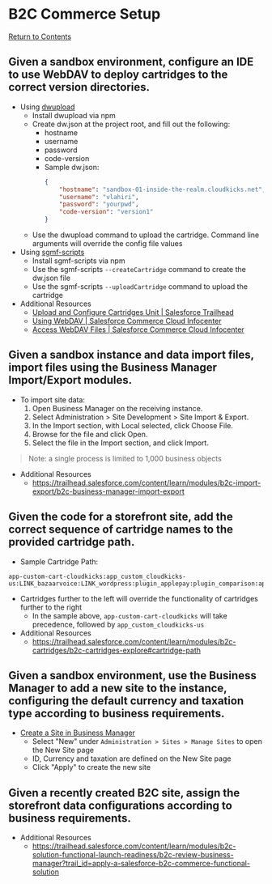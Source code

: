 # B2C Commerce Setup
[Return to Contents](README.md)

## Given a sandbox environment, configure an IDE to use WebDAV to deploy cartridges to the correct version directories.
- Using [dwupload](https://www.npmjs.com/package/dwupload)
    - Install dwupload via npm
    - Create dw.json at the project root, and fill out the following:
        - hostname
        - username
        - password
        - code-version
        - Sample dw.json:
            ```json
            {
                "hostname": "sandbox-01-inside-the-realm.cloudkicks.net",
                "username": "vlahiri",
                "password": "yourpwd",
                "code-version": "version1"
            }
            ```
    - Use the dwupload command to upload the cartridge. Command line arguments will override the config file values
- Using [sgmf-scripts](https://www.npmjs.com/package/sgmf-scripts)
    - Install sgmf-scripts via npm
    - Use the sgmf-scripts `--createCartridge` command to create the dw.json file
    - Use the sgmf-scripts `--uploadCartridge` command to upload the cartridge
- Additional Resources
    - [Upload and Configure Cartridges Unit | Salesforce Trailhead](https://trailhead.salesforce.com/content/learn/modules/b2c-cartridges/b2c-cartridges-upload-configure)
    - [Using WebDAV | Salesforce Commerce Cloud Infocenter](https://documentation.b2c.commercecloud.salesforce.com/DOC1/index.jsp?topic=%2Fcom.demandware.dochelp%2Fcontent%2Fb2c_commerce%2Ftopics%2Fimport_export%2Fb2c_using_web_dav.html)
    - [Access WebDAV Files | Salesforce Commerce Cloud Infocenter](https://documentation.b2c.commercecloud.salesforce.com/DOC3/index.jsp?topic=%2Fcom.demandware.dochelp%2Fcontent%2Fb2c_commerce%2Ftopics%2Fadmin%2Fb2c_access_files_webdav.html)

## Given a sandbox instance and data import files, import files using the Business Manager Import/Export modules.
- To import site data:
    1. Open Business Manager on the receiving instance.
    1. Select Administration > Site Development > Site Import & Export.
    1. In the Import section, with Local selected, click Choose File.
    1. Browse for the file and click Open.
    1. Select the file in the Import section, and click Import.

> Note: a single process is limited to 1,000 business objects

- Additional Resources
    - https://trailhead.salesforce.com/content/learn/modules/b2c-import-export/b2c-business-manager-import-export

## Given the code for a storefront site, add the correct sequence of cartridge names to the provided cartridge path.
- Sample Cartridge Path:
```
app-custom-cart-cloudkicks:app_custom_cloudkicks-us:LINK_bazaarvoice:LINK_wordpress:plugin_applepay:plugin_comparison:app_storefront_base
```
- Cartridges further to the left will override the functionality of cartridges further to the right
    - In the sample above, `app-custom-cart-cloudkicks` will take precedence, followed by `app_custom_cloudkicks-us`
- Additional Resources
    - https://trailhead.salesforce.com/content/learn/modules/b2c-cartridges/b2c-cartridges-explore#cartridge-path

## Given a sandbox environment, use the Business Manager to add a new site to the instance, configuring the default currency and taxation type according to business requirements.
- [Create a Site in Business Manager](https://documentation.b2c.commercecloud.salesforce.com/DOC1/index.jsp?topic=%2Fcom.demandware.dochelp%2Fcontent%2Fb2c_commerce%2Ftopics%2Fsite_development%2Fb2c_creating_a_new_site_in_business_manager.html&resultof=%22%64%65%66%61%75%6c%74%22%20%22%63%75%72%72%65%6e%63%79%22%20%22%63%75%72%72%65%6e%63%22%20)
    - Select "New" under `Administration > Sites > Manage Sites` to open the New Site page
    - ID, Currency and taxation are defined on the New Site page
    - Click "Apply" to create the new site

## Given a recently created B2C site, assign the storefront data configurations according to business requirements.
- Additional Resources
    - https://trailhead.salesforce.com/content/learn/modules/b2c-solution-functional-launch-readiness/b2c-review-business-manager?trail_id=apply-a-salesforce-b2c-commerce-functional-solution
